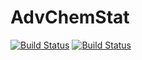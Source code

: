 # AdvChemStat

[![Build Status](https://github.com/saersamani/AdvChemStat.jl/actions/workflows/CI.yml/badge.svg?branch=main)](https://github.com/saersamani/AdvChemStat.jl/actions/workflows/CI.yml?query=branch%3Amain)
[![Build Status](https://ci.appveyor.com/api/projects/status/github/saersamani/AdvChemStat.jl?svg=true)](https://ci.appveyor.com/project/saersamani/AdvChemStat-jl)
